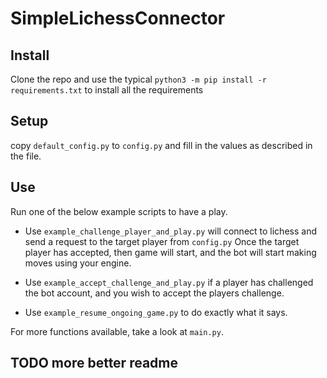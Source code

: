 # SimpleLichessConnector

## Install
Clone the repo and use the typical `python3 -m pip install -r requirements.txt` to install all the requirements

## Setup
copy `default_config.py` to `config.py` and fill in the values as described in the file.

## Use
Run one of the below example scripts to have a play.

* Use `example_challenge_player_and_play.py` will connect to lichess and send a request to the target player from `config.py`
Once the target player has accepted, then game will start, and the bot will start making moves using your engine.

* Use `example_accept_challenge_and_play.py` if a player has challenged the bot account, and you wish to accept the players
challenge.

* Use `example_resume_ongoing_game.py` to do exactly what it says.

For more functions available, take a look at `main.py`.

## TODO more better readme